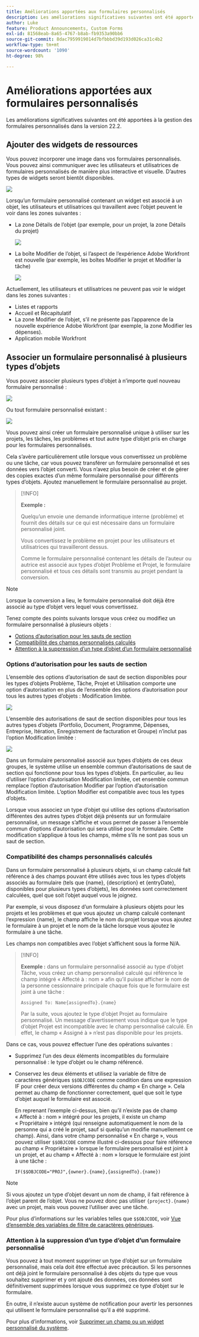 ```yaml
---
title: Améliorations apportées aux formulaires personnalisés
description: Les améliorations significatives suivantes ont été apportées à la gestion des formulaires personnalisés dans la version 22.2.
author: Luke
feature: Product Announcements, Custom Forms
exl-id: 81568eab-8a65-4767-b8ab-fb9353a90bb6
source-git-commit: 8dac7959919014d7bfbbbd39d193d026ca31c4b2
workflow-type: tm+mt
source-wordcount: '1090'
ht-degree: 98%

---
```


# Améliorations apportées aux formulaires personnalisés

Les améliorations significatives suivantes ont été apportées à la gestion des formulaires personnalisés dans la version 22.2.

## Ajouter des widgets de ressources

Vous pouvez incorporer une image dans vos formulaires personnalisés. Vous pouvez ainsi communiquer avec les utilisateurs et utilisatrices de formulaires personnalisés de manière plus interactive et visuelle. D’autres types de widgets seront bientôt disponibles.

![](assets/image-in-custom-form.png)

Lorsqu’un formulaire personnalisé contenant un widget est associé à un objet, les utilisateurs et utilisatrices qui travaillent avec l’objet peuvent le voir dans les zones suivantes :

* La zone Détails de l’objet (par exemple, pour un projet, la zone Détails du projet)

  ![](assets/see-image-details-page.png)

* La boîte Modifier de l’objet, si l’aspect de l’expérience Adobe Workfront est nouvelle (par exemple, les boîtes Modifier le projet et Modifier la tâche)

  ![](assets/image-see-in-edit.png)

Actuellement, les utilisateurs et utilisatrices ne peuvent pas voir le widget dans les zones suivantes :

* Listes et rapports
* Accueil et Récapitulatif
* La zone Modifier de l’objet, s’il ne présente pas l’apparence de la nouvelle expérience Adobe Workfront (par exemple, la zone Modifier les dépenses).
* Application mobile Workfront

## Associer un formulaire personnalisé à plusieurs types d’objets

Vous pouvez associer plusieurs types d’objet à n’importe quel nouveau formulaire personnalisé :

![](assets/new-custom-form-object-types.png)

Ou tout formulaire personnalisé existant :

![](assets/add-object-type-existing-form.png)

Vous pouvez ainsi créer un formulaire personnalisé unique à utiliser sur les projets, les tâches, les problèmes et tout autre type d’objet pris en charge pour les formulaires personnalisés.

Cela s’avère particulièrement utile lorsque vous convertissez un problème ou une tâche, car vous pouvez transférer un formulaire personnalisé et ses données vers l’objet converti. Vous n’avez plus besoin de créer et de gérer des copies exactes d’un même formulaire personnalisé pour différents types d’objets. Ajoutez manuellement le formulaire personnalisé au projet.

>[!INFO]
>
>**Exemple :**
>
>Quelqu’un envoie une demande informatique interne (problème) et fournit des détails sur ce qui est nécessaire dans un formulaire personnalisé joint.
>
>Vous convertissez le problème en projet pour les utilisateurs et utilisatrices qui travailleront dessus.
>
>Comme le formulaire personnalisé contenant les détails de l’auteur ou autrice est associé aux types d’objet Problème et Projet, le formulaire personnalisé et tous ces détails sont transmis au projet pendant la conversion.

>[!NOTE]
>
>Lorsque la conversion a lieu, le formulaire personnalisé doit déjà être associé au type d’objet vers lequel vous convertissez.

Tenez compte des points suivants lorsque vous créez ou modifiez un formulaire personnalisé à plusieurs objets :

* [Options d’autorisation pour les sauts de section](#permission-options-for-section-breaks)
* [Compatibilité des champs personnalisés calculés](#calculated-custom-field-compatibility)
* [Attention à la suppression d’un type d’objet d’un formulaire personnalisé](#caution-about-deleting-an-object-type-from-a-custom-form)

### Options d’autorisation pour les sauts de section

L’ensemble des options d’autorisation de saut de section disponibles pour les types d’objets Problème, Tâche, Projet et Utilisation comporte une option d’autorisation en plus de l’ensemble des options d’autorisation pour tous les autres types d’objets : Modification limitée.

![](assets/section-break-permissions-limited-edit.png)

L’ensemble des autorisations de saut de section disponibles pour tous les autres types d’objets (Portfolio, Document, Programme, Dépenses, Entreprise, Itération, Enregistrement de facturation et Groupe) n’inclut pas l’option Modification limitée :

![](assets/section-break-permissions-no-limited-edit.png)

Dans un formulaire personnalisé associé aux types d’objets de ces deux groupes, le système utilise un ensemble commun d’autorisations de saut de section qui fonctionne pour tous les types d’objets. En particulier, au lieu d’utiliser l’option d’autorisation Modification limitée, cet ensemble commun remplace l’option d’autorisation Modifier par l’option d’autorisation Modification limitée. L’option Modifier est compatible avec tous les types d’objets.

Lorsque vous associez un type d’objet qui utilise des options d’autorisation différentes des autres types d’objet déjà présents sur un formulaire personnalisé, un message s’affiche et vous permet de passer à l’ensemble commun d’options d’autorisation qui sera utilisé pour le formulaire. Cette modification s’applique à tous les champs, même s’ils ne sont pas sous un saut de section.

### Compatibilité des champs personnalisés calculés

Dans un formulaire personnalisé à plusieurs objets, si un champ calculé fait référence à des champs pouvant être utilisés avec tous les types d’objets associés au formulaire (tels que {name}, {description} et {entryDate}, disponibles pour plusieurs types d’objets), les données sont correctement calculées, quel que soit l’objet auquel vous le joignez.

Par exemple, si vous disposez d’un formulaire à plusieurs objets pour les projets et les problèmes et que vous ajoutez un champ calculé contenant l’expression {name}, le champ affiche le nom du projet lorsque vous ajoutez le formulaire à un projet et le nom de la tâche lorsque vous ajoutez le formulaire à une tâche.

Les champs non compatibles avec l’objet s’affichent sous la forme N/A.

>[!INFO]
>
>**Exemple :** dans un formulaire personnalisé associé au type d’objet Tâche, vous créez un champ personnalisé calculé qui référence le champ intégré « Affecté à : nom » afin qu’il puisse afficher le nom de la personne cessionnaire principale chaque fois que le formulaire est joint à une tâche :
>
>```
>Assigned To: Name{assignedTo}.{name}
>```
>
>Par la suite, vous ajoutez le type d’objet Projet au formulaire personnalisé. Un message d’avertissement vous indique que le type d’objet Projet est incompatible avec le champ personnalisé calculé. En effet, le champ « Assigné à » n’est pas disponible pour les projets.

Dans ce cas, vous pouvez effectuer l’une des opérations suivantes :

* Supprimez l’un des deux éléments incompatibles du formulaire personnalisé : le type d’objet ou le champ référencé.
* Conservez les deux éléments et utilisez la variable de filtre de caractères génériques `$$OBJCODE` comme condition dans une expression IF pour créer deux versions différentes du champ « En charge ». Cela permet au champ de fonctionner correctement, quel que soit le type d’objet auquel le formulaire est associé.

  En reprenant l’exemple ci-dessus, bien qu’il n’existe pas de champ « Affecté à : nom » intégré pour les projets, il existe un champ « Propriétaire » intégré (qui renseigne automatiquement le nom de la personne qui a créé le projet, sauf si quelqu’un modifie manuellement ce champ). Ainsi, dans votre champ personnalisé « En charge », vous pouvez utiliser `$$OBJCODE` comme illustré ci-dessous pour faire référence au champ « Propriétaire » lorsque le formulaire personnalisé est joint à un projet, et au champ « Affecté à : nom » lorsque le formulaire est joint à une tâche :

  ```
  IF($$OBJCODE="PROJ",{owner}.{name},{assignedTo}.{name})
  ```

>[!NOTE]
>
>  Si vous ajoutez un type d’objet devant un nom de champ, il fait référence à l’objet parent de l’objet. Vous ne pouvez donc pas utiliser `{project}.{name}` avec un projet, mais vous pouvez l’utiliser avec une tâche.


Pour plus d’informations sur les variables telles que `$$OBJCODE`, voir [Vue d’ensemble des variables de filtre de caractères génériques](/help/quicksilver/reports-and-dashboards/reports/reporting-elements/understand-wildcard-filter-variables.md).

### Attention à la suppression d’un type d’objet d’un formulaire personnalisé

Vous pouvez à tout moment supprimer un type d’objet sur un formulaire personnalisé, mais cela doit être effectué avec précaution. Si les personnes ont déjà joint le formulaire personnalisé à des objets du type que vous souhaitez supprimer et y ont ajouté des données, ces données sont définitivement supprimées lorsque vous supprimez ce type d’objet sur le formulaire.

En outre, il n’existe aucun système de notification pour avertir les personnes qui utilisent le formulaire personnalisé qu’il a été supprimé.

Pour plus d’informations, voir [Supprimer un champ ou un widget personnalisé du système](/help/quicksilver/administration-and-setup/customize-workfront/create-manage-custom-forms/delete-a-custom-field.md).
